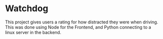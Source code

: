 # Watchdog

This project gives users a rating for how distracted they were when driving. 
This was done using Node for the Frontend, and Python connecting to a linux server in the backend.
